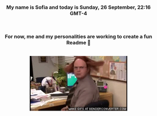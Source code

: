 


<div align="center">
<h3 >My name is Sofia and today is Sunday, 26 September, 22:16 GMT-4</h3><br>
<h3 >For now, me and my personalities are working to create a fun Readme 👋
</h3><br>
<img src='img/dwight.gif' alt='working...'/>
</div>
